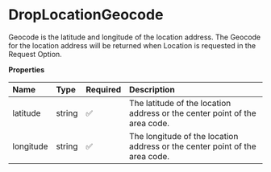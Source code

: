 # DropLocationGeocode

Geocode is the latitude and longitude of the location address. The Geocode for the location address will be returned when Location is requested in the Request Option.

**Properties**

| Name      | Type   | Required | Description                                                                 |
| :-------- | :----- | :------- | :-------------------------------------------------------------------------- |
| latitude  | string | ✅       | The latitude of the location address or the center point of the area code.  |
| longitude | string | ✅       | The longitude of the location address or the center point of the area code. |

<!-- This file was generated by liblab | https://liblab.com/ -->
